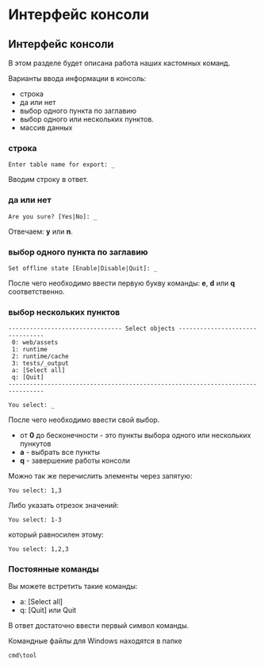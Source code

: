 Интерфейс консоли
===

## Интерфейс консоли

В этом разделе будет описана работа наших кастомных команд. 

Варианты ввода информации в консоль:

* строка
* да или нет
* выбор одного пункта по заглавию
* выбор одного или нескольких пунктов.
* массив данных

### строка

```
Enter table name for export: _
```

Вводим строку в ответ.

### да или нет

```
Are you sure? [Yes|No]: _
```

Отвечаем: **y** или **n**.

### выбор одного пункта по заглавию

```
Set offline state [Enable|Disable|Quit]: _
```

После чего необходимо ввести первую букву команды: **e**, **d** или **q** соответственно.

### выбор нескольких пунктов

```
-------------------------------- Select objects --------------------------------
 0: web/assets
 1: runtime
 2: runtime/cache
 3: tests/_output
 a: [Select all]
 q: [Quit]
--------------------------------------------------------------------------------

You select: _
```

После чего необходимо ввести свой выбор.

* от **0** до бесконечности - это пункты выбора одного или нескольких пункутов
* **a** - выбрать все пункты
* **q** - завершение работы консоли

Можно так же перечислить элементы через запятую:

```
You select: 1,3
```

Либо указать отрезок значений:

```
You select: 1-3
```

который равносилен этому:

```
You select: 1,2,3
```

### Постоянные команды

Вы можете встретить такие команды:

* a: [Select all]
* q: [Quit] или Quit

В ответ достаточно ввести первый символ команды.

Командные файлы для Windows находятся в папке

```
cmd\tool
```
